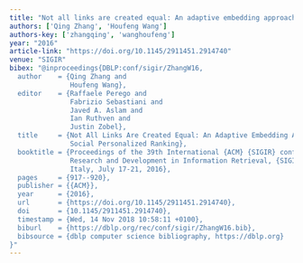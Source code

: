 ```yaml
---
title: "Not all links are created equal: An adaptive embedding approach for social personalized ranking"
authors: ['Qing Zhang', 'Houfeng Wang']
authors-key: ['zhangqing', 'wanghoufeng']
year: "2016"
article-link: "https://doi.org/10.1145/2911451.2914740"
venue: "SIGIR"
bibex: "@inproceedings{DBLP:conf/sigir/ZhangW16,
  author    = {Qing Zhang and
               Houfeng Wang},
  editor    = {Raffaele Perego and
               Fabrizio Sebastiani and
               Javed A. Aslam and
               Ian Ruthven and
               Justin Zobel},
  title     = {Not All Links Are Created Equal: An Adaptive Embedding Approach for
               Social Personalized Ranking},
  booktitle = {Proceedings of the 39th International {ACM} {SIGIR} conference on
               Research and Development in Information Retrieval, {SIGIR} 2016, Pisa,
               Italy, July 17-21, 2016},
  pages     = {917--920},
  publisher = {{ACM}},
  year      = {2016},
  url       = {https://doi.org/10.1145/2911451.2914740},
  doi       = {10.1145/2911451.2914740},
  timestamp = {Wed, 14 Nov 2018 10:58:11 +0100},
  biburl    = {https://dblp.org/rec/conf/sigir/ZhangW16.bib},
  bibsource = {dblp computer science bibliography, https://dblp.org}
}"
---
```

